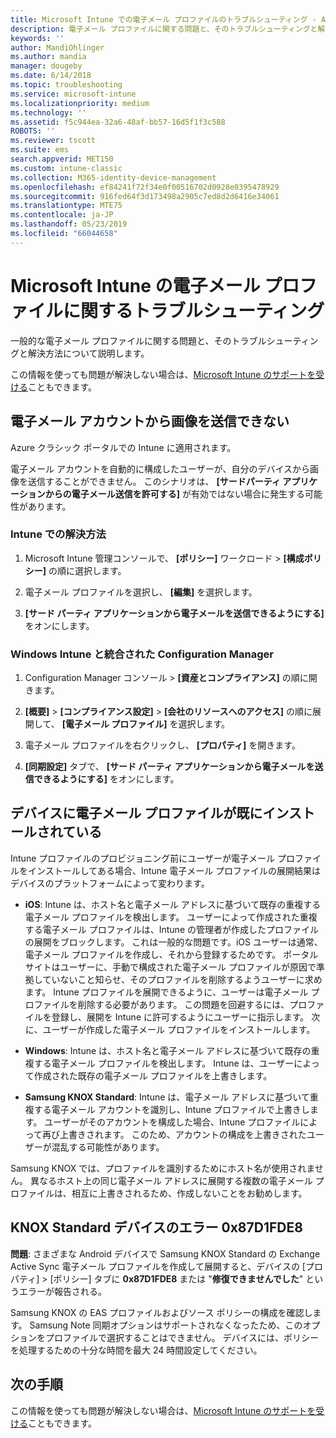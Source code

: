 ```yaml
---
title: Microsoft Intune での電子メール プロファイルのトラブルシューティング - Azure | Microsoft Docs
description: 電子メール プロファイルに関する問題と、そのトラブルシューティングと解決方法。
keywords: ''
author: MandiOhlinger
ms.author: mandia
manager: dougeby
ms.date: 6/14/2018
ms.topic: troubleshooting
ms.service: microsoft-intune
ms.localizationpriority: medium
ms.technology: ''
ms.assetid: f5c944ea-32a6-48af-bb57-16d5f1f3c588
ROBOTS: ''
ms.reviewer: tscott
ms.suite: ems
search.appverid: MET150
ms.custom: intune-classic
ms.collection: M365-identity-device-management
ms.openlocfilehash: ef84241f72f34e0f00516702d0928e0395478929
ms.sourcegitcommit: 916fed64f3d173498a2905c7ed8d2d6416e34061
ms.translationtype: MTE75
ms.contentlocale: ja-JP
ms.lasthandoff: 05/23/2019
ms.locfileid: "66044658"
---
```

# <a name="troubleshoot-email-profiles-in-microsoft-intune"></a>Microsoft Intune の電子メール プロファイルに関するトラブルシューティング

一般的な電子メール プロファイルに関する問題と、そのトラブルシューティングと解決方法について説明します。

この情報を使っても問題が解決しない場合は、[Microsoft Intune のサポートを受ける](get-support.md)こともできます。

## <a name="unable-to-send-images-from--email-account"></a>電子メール アカウントから画像を送信できない
Azure クラシック ポータルでの Intune に適用されます。

電子メール アカウントを自動的に構成したユーザーが、自分のデバイスから画像を送信することができません。 このシナリオは、 **[サードパーティ アプリケーションからの電子メール送信を許可する]** が有効ではない場合に発生する可能性があります。

### <a name="intune-solution"></a>Intune での解決方法

1. Microsoft Intune 管理コンソールで、 **[ポリシー]** ワークロード > **[構成ポリシー]** の順に選択します。

2. 電子メール プロファイルを選択し、 **[編集]** を選択します。

3. **[サード パーティ アプリケーションから電子メールを送信できるようにする]** をオンにします。

### <a name="configuration-manager-integrated-with-intune-solution"></a>Windows Intune と統合された Configuration Manager

1. Configuration Manager コンソール > **[資産とコンプライアンス]** の順に開きます。

2. **[概要]**  >  **[コンプライアンス設定]**  >  **[会社のリソースへのアクセス]** の順に展開して、 **[電子メール プロファイル]** を選択します。

3. 電子メール プロファイルを右クリックし、 **[プロパティ]** を開きます。

4. **[同期設定]** タブで、 **[サード パーティ アプリケーションから電子メールを送信できるようにする]** をオンにします。

## <a name="device-already-has-an-email-profile-installed"></a>デバイスに電子メール プロファイルが既にインストールされている

Intune プロファイルのプロビジョニング前にユーザーが電子メール プロファイルをインストールしてある場合、Intune 電子メール プロファイルの展開結果はデバイスのプラットフォームによって変わります。

- **iOS**: Intune は、ホスト名と電子メール アドレスに基づいて既存の重複する電子メール プロファイルを検出します。 ユーザーによって作成された重複する電子メール プロファイルは、Intune の管理者が作成したプロファイルの展開をブロックします。 これは一般的な問題です。iOS ユーザーは通常、電子メール プロファイルを作成し、それから登録するためです。 ポータル サイトはユーザーに、手動で構成された電子メール プロファイルが原因で準拠していないこと知らせ、そのプロファイルを削除するようユーザーに求めます。 Intune プロファイルを展開できるように、ユーザーは電子メール プロファイルを削除する必要があります。 この問題を回避するには、プロファイルを登録し、展開を Intune に許可するようにユーザーに指示します。 次に、ユーザーが作成した電子メール プロファイルをインストールします。

- **Windows**: Intune は、ホスト名と電子メール アドレスに基づいて既存の重複する電子メール プロファイルを検出します。 Intune は、ユーザーによって作成された既存の電子メール プロファイルを上書きします。

- **Samsung KNOX Standard**: Intune は、電子メール アドレスに基づいて重複する電子メール アカウントを識別し、Intune プロファイルで上書きします。 ユーザーがそのアカウントを構成した場合、Intune プロファイルによって再び上書きされます。 このため、アカウントの構成を上書きされたユーザーが混乱する可能性があります。

Samsung KNOX では、プロファイルを識別するためにホスト名が使用されません。 異なるホスト上の同じ電子メール アドレスに展開する複数の電子メール プロファイルは、相互に上書きされるため、作成しないことをお勧めします。

## <a name="error--0x87d1fde8-for-knox-standard-device"></a>KNOX Standard デバイスのエラー 0x87D1FDE8
**問題**: さまざまな Android デバイスで Samsung KNOX Standard の Exchange Active Sync 電子メール プロファイルを作成して展開すると、デバイスの [プロパティ] > [ポリシー] タブに **0x87D1FDE8** または "**修復できませんでした**" というエラーが報告される。

Samsung KNOX の EAS プロファイルおよびソース ポリシーの構成を確認します。 Samsung Note 同期オプションはサポートされなくなったため、このオプションをプロファイルで選択することはできません。 デバイスには、ポリシーを処理するための十分な時間を最大 24 時間設定してください。

## <a name="next-steps"></a>次の手順
この情報を使っても問題が解決しない場合は、[Microsoft Intune のサポートを受ける](get-support.md)こともできます。
